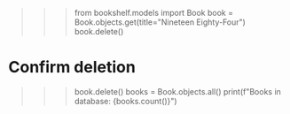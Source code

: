 <!-- DELETE -->
>>> from bookshelf.models import Book
>>> book = Book.objects.get(title="Nineteen Eighty-Four")
>>> book.delete()
# Confirm deletion
>>> book.delete()
>>> books = Book.objects.all()
>>> print(f"Books in database: {books.count()}")